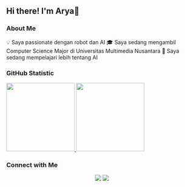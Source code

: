 ## Hi there! I'm Arya👋

### About Me
💡 Saya passionate dengan robot dan AI
🎓 Saya sedang mengambil Computer Science Major di Universitas Multimedia Nusantara
🤖 Saya sedang mempelajari lebih tentang AI

### GitHub Statistic
<p align="left">
  <a href="https://github.com/penuliscode">
    <img height="180em" src="https://github-readme-stats-eight-theta.vercel.app/api?username=aryasetiawaann&show_icons=true&theme=algolia&include_all_commits=true&count_private=true"/>
    <img height="180em" src="https://github-readme-stats-eight-theta.vercel.app/api/top-langs/?username=aryasetiawaann&layout=compact&theme=algolia"/>
  </a>
</p>

### Connect with Me
<p align="center">
  <a href="https://linkedin.com/in/arya-setiawan/"><img src="https://img.shields.io/badge/-Aditya%20Vikram%20Singh-0077B5?style=flat&logo=Linkedin&logoColor=white"/></a>
  <a href="mailto:aryasetiawaann@gmail.com"><img src="https://img.shields.io/badge/-avsingh@umass.edu-D14836?style=flat&logo=Gmail&logoColor=white"/></a>
</p>
